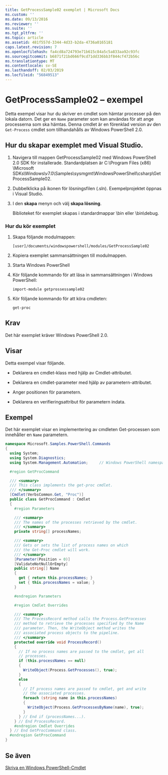 ```yaml
---
title: GetProcessSample02 exemplet | Microsoft Docs
ms.custom: ''
ms.date: 09/13/2016
ms.reviewer: ''
ms.suite: ''
ms.tgt_pltfrm: ''
ms.topic: article
ms.assetid: 481f557d-3344-4d33-b2da-4736a0165181
caps.latest.revision: 7
ms.openlocfilehash: fa4cd8a724793e71b615c84a5c5a833aa92c93fc
ms.sourcegitcommit: b6871f21bd666f9cd71dd336bb3f844cf472b56c
ms.translationtype: MT
ms.contentlocale: sv-SE
ms.lasthandoff: 02/03/2019
ms.locfileid: "56849513"
---
```

# <a name="getprocesssample02-sample"></a>GetProcessSample02 – exempel

Detta exempel visar hur du skriver en cmdlet som hämtar processer på den lokala datorn. Det ger en `Name` parameter som kan användas för att ange processerna som ska hämtas. Denna cmdlet är en förenklad version av den `Get-Process` cmdlet som tillhandahålls av Windows PowerShell 2.0.

## <a name="how-to-build-the-sample-using-visual-studio"></a>Hur du skapar exemplet med Visual Studio.

1. Navigera till mappen GetProcessSample02 med Windows PowerShell 2.0 SDK för installerade. Standardplatsen är C:\Program Files (x86) \Microsoft SDKs\Windows\v7.0\Samples\sysmgmt\WindowsPowerShell\csharp\GetProcessSample02.

2. Dubbelklicka på ikonen för lösningsfilen (.sln). Exempelprojektet öppnas i Visual Studio.

3. I den **skapa** menyn och välj **skapa lösning**.

    Biblioteket för exemplet skapas i standardmappar \bin eller \bin\debug.

### <a name="how-to-run-the-sample"></a>Hur du kör exemplet

1. Skapa följande modulmappen:

    `[user]/documents/windowspowershell/modules/GetProcessSample02`

2. Kopiera exemplet sammansättningen till modulmappen.

3. Starta Windows PowerShell

4. Kör följande kommando för att läsa in sammansättningen i Windows PowerShell:

    `import-module getprossessample02`

5. Kör följande kommando för att köra cmdleten:

    `get-proc`

## <a name="requirements"></a>Krav

Det här exemplet kräver Windows PowerShell 2.0.

## <a name="demonstrates"></a>Visar

Detta exempel visar följande.

- Deklarera en cmdlet-klass med hjälp av Cmdlet-attributet.

- Deklarera en cmdlet-parameter med hjälp av parametern-attributet.

- Anger positionen för parametern.

- Deklarera en verifieringsattribut för parametern indata.

## <a name="example"></a>Exempel

Det här exemplet visar en implementering av cmdleten Get-processen som innehåller en `Name` parametern.

```csharp
namespace Microsoft.Samples.PowerShell.Commands
{
  using System;
  using System.Diagnostics;
  using System.Management.Automation;     // Windows PowerShell namespace

  #region GetProcCommand

  /// <summary>
  /// This class implements the get-proc cmdlet.
  /// </summary>
  [Cmdlet(VerbsCommon.Get, "Proc")]
  public class GetProcCommand : Cmdlet
  {
    #region Parameters

    /// <summary>
    /// The names of the processes retrieved by the cmdlet.
    /// </summary>
    private string[] processNames;

    /// <summary>
    /// Gets or sets the list of process names on which
    /// the Get-Proc cmdlet will work.
    /// </summary>
    [Parameter(Position = 0)]
    [ValidateNotNullOrEmpty]
    public string[] Name
    {
      get { return this.processNames; }
      set { this.processNames = value; }
    }

    #endregion Parameters

    #region Cmdlet Overrides

    /// <summary>
    /// The ProcessRecord method calls the Process.GetProcesses
    /// method to retrieve the processes specified by the Name
    /// parameter. Then, the WriteObject method writes the
    /// associated process objects to the pipeline.
    /// </summary>
    protected override void ProcessRecord()
    {
      // If no process names are passed to the cmdlet, get all
      // processes.
      if (this.processNames == null)
      {
        WriteObject(Process.GetProcesses(), true);
      }
      else
      {
        // If process names are passed to cmdlet, get and write
        // the associated processes.
        foreach (string name in this.processNames)
        {
          WriteObject(Process.GetProcessesByName(name), true);
        }
      } // End if (processNames...).
    } // End ProcessRecord.
    #endregion Cmdlet Overrides
  } // End GetProcCommand class.
  #endregion GetProcCommand
}
```

## <a name="see-also"></a>Se även

[Skriva en Windows PowerShell-Cmdlet](./writing-a-windows-powershell-cmdlet.md)
